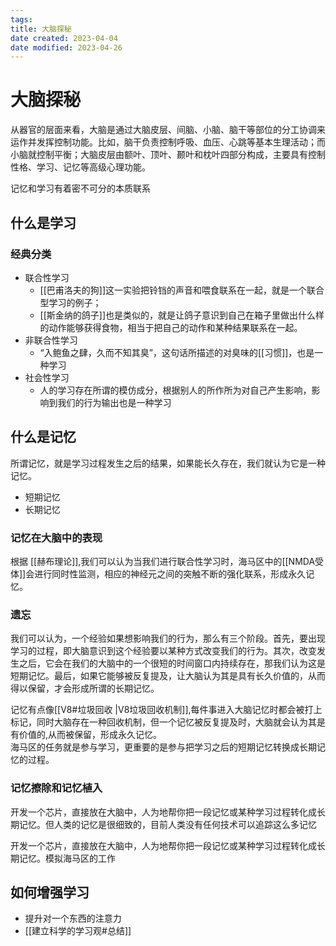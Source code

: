 ```yaml
---
tags:
title: 大脑探秘
date created: 2023-04-04
date modified: 2023-04-26
---
```


# 大脑探秘

从器官的层面来看，大脑是通过大脑皮层、间脑、小脑、脑干等部位的分工协调来运作并发挥控制功能。比如，脑干负责控制呼吸、血压、心跳等基本生理活动；而小脑就控制平衡；大脑皮层由额叶、顶叶、颞叶和枕叶四部分构成，主要具有控制性格、学习、记忆等高级心理功能。

记忆和学习有着密不可分的本质联系

## 什么是学习

### 经典分类

- 联合性学习
  - [[巴甫洛夫的狗]]这一实验把铃铛的声音和喂食联系在一起，就是一个联合型学习的例子；
  - [[斯金纳的鸽子]]也是类似的，就是让鸽子意识到自己在箱子里做出什么样的动作能够获得食物，相当于把自己的动作和某种结果联系在一起。
- 非联合性学习
  - “入鲍鱼之肆，久而不知其臭”，这句话所描述的对臭味的[[习惯]]，也是一种学习
- 社会性学习
  - 人的学习存在所谓的模仿成分，根据别人的所作所为对自己产生影响，影响到我们的行为输出也是一种学习

## 什么是记忆

所谓记忆，就是学习过程发生之后的结果，如果能长久存在，我们就认为它是一种记忆。

- 短期记忆
- 长期记忆

### 记忆在大脑中的表现

根据 [[赫布理论]],我们可以认为当我们进行联合性学习时，海马区中的[[NMDA受体]]会进行同时性监测，相应的神经元之间的突触不断的强化联系，形成永久记忆。

### 遗忘

我们可以认为，一个经验如果想影响我们的行为，那么有三个阶段。首先，要出现学习的过程，即大脑意识到这个经验要以某种方式改变我们的行为。其次，改变发生之后，它会在我们的大脑中的一个很短的时间窗口内持续存在，那我们认为这是短期记忆。最后，如果它能够被反复提及，让大脑认为其是具有长久价值的，从而得以保留，才会形成所谓的长期记忆。

记忆有点像[[V8#垃圾回收 |V8垃圾回收机制]],每件事进入大脑记忆时都会被打上标记，同时大脑存在一种回收机制，但一个记忆被反复提及时，大脑就会认为其是有价值的,从而被保留，形成永久记忆。  
海马区的任务就是参与学习，更重要的是参与把学习之后的短期记忆转换成长期记忆的过程。

### 记忆擦除和记忆植入

开发一个芯片，直接放在大脑中，人为地帮你把一段记忆或某种学习过程转化成长期记忆。但人类的记忆是很细致的，目前人类没有任何技术可以追踪这么多记忆

开发一个芯片，直接放在大脑中，人为地帮你把一段记忆或某种学习过程转化成长期记忆。模拟海马区的工作

## 如何增强学习

- 提升对一个东西的注意力
- [[建立科学的学习观#总结]]
